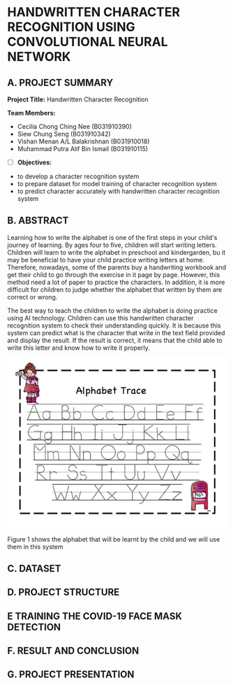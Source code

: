 # HANDWRITTEN CHARACTER RECOGNITION USING CONVOLUTIONAL NEURAL NETWORK

## A. PROJECT SUMMARY

**Project Title:** Handwritten Character Recognition

**Team Members:** 
- Cecilia Chong Ching Nee (B031910390)
- Siew Chung Seng (B031910342)
- Vishan Menan A/L Balakrishnan (B031910018)
- Muhammad Putra Alif Bin Ismail (B031910115)


- [ ] **Objectives:**
- to develop a character recognition system
- to prepare dataset for model training of character recognition system
- to predict character accurately with handwritten character recognition system


##  B. ABSTRACT 

Learning how to write the alphabet is one of the first steps in your child's journey of learning. By ages four to five, children will start writing letters. Children will learn to write the alphabet in preschool and kindergarden, bu it may be beneficial to have your child practice writing letters at home. Therefore, nowadays, some of the parents buy a handwriting workbook and get their child to go through the exercise in it page by page. However, this method need a lot of paper to practice the characters. In addition, it is more difficult for children to judge whether the alphabet that written by them are correct or wrong. 

The best way to teach the children to write the alphabet is doing practice using AI technology. Children can use this handwritten character recognition system to check their understanding quickly. It is because this system can predict what is the character that write in the text field provided and display the result. If the result is correct, it means that the child able to write this letter and know how to write it properly. 


![Coding](https://github.com/CeciliaChongChingNee/Artificial-Intelligence-Project/blob/main/AI-Project-Documentation/poster-handwrting.jpg)

Figure 1 shows the alphabet that will be learnt by the child and we will use them in this system


## C.  DATASET


## D.   PROJECT STRUCTURE


## E   TRAINING THE COVID-19 FACE MASK DETECTION


## F.  RESULT AND CONCLUSION


## G.   PROJECT PRESENTATION 

